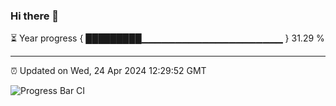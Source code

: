 ### Hi there 👋

⏳ Year progress { █████████▁▁▁▁▁▁▁▁▁▁▁▁▁▁▁▁▁▁▁▁▁ } 31.29 %

---

⏰ Updated on Wed, 24 Apr 2024 12:29:52 GMT

![Progress Bar CI](https://github.com/liununu/liununu/workflows/Progress%20Bar%20CI/badge.svg)

